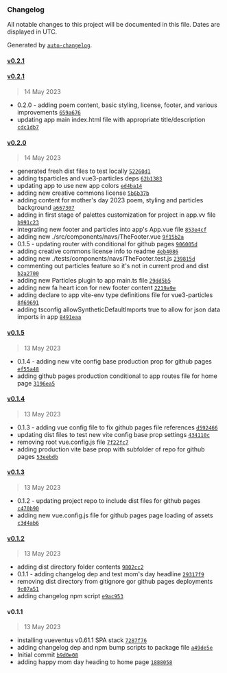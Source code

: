 ### Changelog

All notable changes to this project will be documented in this file. Dates are displayed in UTC.

Generated by [`auto-changelog`](https://github.com/CookPete/auto-changelog).

#### [v0.2.1](https://github.com/oberocks/happy-mothers-day-2023/compare/v0.2.1...v0.2.1)

#### [v0.2.1](https://github.com/oberocks/happy-mothers-day-2023/compare/v0.2.0...v0.2.1)

> 14 May 2023

- 0.2.0 - adding poem content, basic styling, license, footer, and various improvements [`659a676`](https://github.com/oberocks/happy-mothers-day-2023/commit/659a676e313c2c26f6d33868877f3262cbc51a0d)
- updating app main index.html file with appropriate title/description [`cdc1db7`](https://github.com/oberocks/happy-mothers-day-2023/commit/cdc1db7135de8c4b0a50194bead694057e6c8d75)

#### [v0.2.0](https://github.com/oberocks/happy-mothers-day-2023/compare/v0.1.5...v0.2.0)

> 14 May 2023

- generated fresh dist files to test locally [`52260d1`](https://github.com/oberocks/happy-mothers-day-2023/commit/52260d1aea3df77fd69323fa4f2700ddcaf5f6ea)
- adding tsparticles and vue3-particles deps [`62b1383`](https://github.com/oberocks/happy-mothers-day-2023/commit/62b138378588744e0fc37e259656ec91b67a361b)
- updating app to use new app colors [`ed4ba14`](https://github.com/oberocks/happy-mothers-day-2023/commit/ed4ba144bd42a22d6b07a132032c09815d49b28c)
- adding new creative commons license [`5b6b37b`](https://github.com/oberocks/happy-mothers-day-2023/commit/5b6b37ba65226f8a0634c0561b5b075308db9a63)
- adding content for mother's day 2023 poem, styling and particles background [`a667307`](https://github.com/oberocks/happy-mothers-day-2023/commit/a66730750f0d32707975c67a2f7cc079e36e3fb2)
- adding in first stage of palettes customization for project in app.vv file [`b991c23`](https://github.com/oberocks/happy-mothers-day-2023/commit/b991c23bdffd6aba72412eec556da1e95a31fc2c)
- integrating new footer and particles into app's App.vue file [`853e4cf`](https://github.com/oberocks/happy-mothers-day-2023/commit/853e4cfa02a6fdffb8968b0b0772377905448499)
- adding new ./src/components/navs/TheFooter.vue [`9f15b2a`](https://github.com/oberocks/happy-mothers-day-2023/commit/9f15b2adbd2cf93c946e10cd3b7ddafdda271629)
- 0.1.5 - updating router with conditional for github pages [`906005d`](https://github.com/oberocks/happy-mothers-day-2023/commit/906005d5b3020ea0cd11d91d5e611588573520c9)
- adding creative commons license info to readme [`4eb4086`](https://github.com/oberocks/happy-mothers-day-2023/commit/4eb4086a430c613af761f6aa10a2cceecade564a)
- adding new ./tests/components/navs/TheFooter.test.js [`239815d`](https://github.com/oberocks/happy-mothers-day-2023/commit/239815d3f54494c39ac1c666feee114a8a3cf0b0)
- commenting out particles feature so it's not in current prod and dist [`b2a2700`](https://github.com/oberocks/happy-mothers-day-2023/commit/b2a2700383532619720c111c0cb287e6ed7ee4e5)
- adding new Particles plugin to app main.ts file [`29dd5b5`](https://github.com/oberocks/happy-mothers-day-2023/commit/29dd5b51591e998c827602e21b50cdaa10e7833b)
- adding new fa heart icon for new footer content [`2219a9e`](https://github.com/oberocks/happy-mothers-day-2023/commit/2219a9e94a3ec1b653ad06df72baca34f621e24a)
- adding declare to app vite-env type definitions file for vue3-particles [`8f69691`](https://github.com/oberocks/happy-mothers-day-2023/commit/8f69691c2723cfda1f4a55e74ee3c79275a47617)
- adding tsconfig allowSyntheticDefaultImports true to allow for json data imports in app [`8491eaa`](https://github.com/oberocks/happy-mothers-day-2023/commit/8491eaac323da4f211d5b9bb85286c55acc30d88)

#### [v0.1.5](https://github.com/oberocks/happy-mothers-day-2023/compare/v0.1.4...v0.1.5)

> 13 May 2023

- 0.1.4 - adding new vite config base production prop for github pages [`ef55a48`](https://github.com/oberocks/happy-mothers-day-2023/commit/ef55a484b7a7336c05253f6cc47dbde84bd9542e)
- adding github pages production conditional to app routes file for home page [`3196ea5`](https://github.com/oberocks/happy-mothers-day-2023/commit/3196ea58c2c2963736c41578cca890de14740415)

#### [v0.1.4](https://github.com/oberocks/happy-mothers-day-2023/compare/v0.1.3...v0.1.4)

> 13 May 2023

- 0.1.3 - adding vue config file to fix github pages file references [`d592466`](https://github.com/oberocks/happy-mothers-day-2023/commit/d59246628685773902d616e29cc81cfcbdefe681)
- updating dist files to test new vite config base prop settings [`434110c`](https://github.com/oberocks/happy-mothers-day-2023/commit/434110c69b1409e946a90c18df4242eb18063e8c)
- removing root vue.config.js file [`7f22fc7`](https://github.com/oberocks/happy-mothers-day-2023/commit/7f22fc753304e5c23aa0339fb11520d3dab238c7)
- adding production vite base prop with subfolder of repo for github pages [`53eebdb`](https://github.com/oberocks/happy-mothers-day-2023/commit/53eebdb14756bf121a1e70ab786f0e0b1e9b6052)

#### [v0.1.3](https://github.com/oberocks/happy-mothers-day-2023/compare/v0.1.2...v0.1.3)

> 13 May 2023

- 0.1.2 - updating project repo to include dist files for github pages [`c470b90`](https://github.com/oberocks/happy-mothers-day-2023/commit/c470b9094ee7c98929059cbbd334df13c76cdae6)
- adding new vue.config.js file for github pages page loading of assets [`c3d4ab6`](https://github.com/oberocks/happy-mothers-day-2023/commit/c3d4ab67dc23ddfcc31f7e704da2869277639a11)

#### [v0.1.2](https://github.com/oberocks/happy-mothers-day-2023/compare/v0.1.1...v0.1.2)

> 13 May 2023

- adding dist directory folder contents [`9802cc2`](https://github.com/oberocks/happy-mothers-day-2023/commit/9802cc21a4d67da8d8f61a07d34537d8cf9c2eae)
- 0.1.1 - adding changelog dep and test mom's day headline [`29317f9`](https://github.com/oberocks/happy-mothers-day-2023/commit/29317f9837037ec758669c6044dc7b12e73bd2c2)
- removing dist directory from gitignore gor github pages deployments [`9c07a51`](https://github.com/oberocks/happy-mothers-day-2023/commit/9c07a51da1585845a317afc151384fcff0f681e5)
- adding changelog npm script [`e9ac953`](https://github.com/oberocks/happy-mothers-day-2023/commit/e9ac953c5c36e4f9f715c53cf17bb3c433413ea7)

#### v0.1.1

> 13 May 2023

- installing vueventus v0.61.1 SPA stack [`7287f76`](https://github.com/oberocks/happy-mothers-day-2023/commit/7287f765b8bea93fbc72687094312eecfe873844)
- adding changelog dep and npm bump scripts to package file [`a49de5e`](https://github.com/oberocks/happy-mothers-day-2023/commit/a49de5e1cab54ace727d3b17e7cb2b4049fb215d)
- Initial commit [`b9d0e08`](https://github.com/oberocks/happy-mothers-day-2023/commit/b9d0e0858a9456666d88e4f6c90f037a194ea46e)
- adding happy mom day heading to home page [`1888058`](https://github.com/oberocks/happy-mothers-day-2023/commit/18880587570feb6dca336425434e01c1fadd256c)
